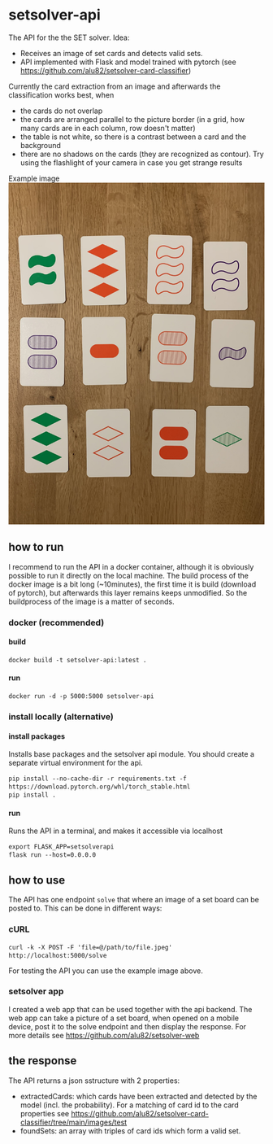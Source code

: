 # setsolver-api
The API for the the SET solver. 
Idea: 
- Receives an image of set cards and detects valid sets.
- API implemented with Flask and model trained with pytorch (see https://github.com/alu82/setsolver-card-classifier)

Currently the card extraction from an image and afterwards the classification works best, when
- the cards do not overlap
- the cards are arranged parallel to the picture border (in a grid, how many cards are in each column, row doesn't matter)
- the table is not white, so there is a contrast between a card and the background
- there are no shadows on the cards (they are recognized as contour). Try using the flashlight of your camera in case you get strange results

Example image
![Example set board image](./assets/test01.jpeg)

## how to run
I recommend to run the API in a docker container, although it is obviously possible to run it directly on the local machine. The build process of the docker image is a bit long (~10minutes), the first time it is build (download of pytorch), but afterwards this layer remains keeps unmodified. So the buildprocess of the image is a matter of seconds. 

### docker (recommended)
#### build
```
docker build -t setsolver-api:latest .
```

#### run
```
docker run -d -p 5000:5000 setsolver-api
```

### install locally (alternative)

#### install packages
Installs base packages and the setsolver api module. You should create a separate virtual environment for the api.
```
pip install --no-cache-dir -r requirements.txt -f https://download.pytorch.org/whl/torch_stable.html
pip install .
```

#### run
Runs the API in a terminal, and makes it accessible via localhost
```
export FLASK_APP=setsolverapi
flask run --host=0.0.0.0
```

## how to use
The API has one endpoint `solve` that where an image of a set board can be posted to. This can be done in different ways:

### cURL
```
curl -k -X POST -F 'file=@/path/to/file.jpeg' http://localhost:5000/solve
```
For testing the API you can use the example image above.

### setsolver app
I created a web app that can be used together with the api backend. The web app can take a picture of a set board, when opened on a mobile device, post it to the solve endpoint and then display the response. For more details see https://github.com/alu82/setsolver-web

## the response
The API returns a json sstructure with 2 properties:
- extractedCards: which cards have been extracted and detected by the model (incl. the probability). For a matching of card id to the card properties see https://github.com/alu82/setsolver-card-classifier/tree/main/images/test
- foundSets: an array with triples of card ids which form a valid set.